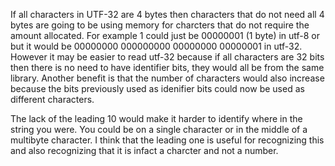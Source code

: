 If all characters in UTF-32 are 4 bytes then characters that do not need all 4 bytes are going to be using memory for charcters that do not require the amount allocated. For example 1 could just be 00000001 (1 byte) in utf-8 or but it would be 00000000 000000000 00000000 00000001 in utf-32. However it may be easier to read utf-32 because if all characters are 32 bits then there is no need to have identifier bits, they would all be from the same library. Another benefit is that the number of characters would also increase because the bits previously used as idenifier bits could now be used as different characters.

The lack of the leading 10 would make it harder to identify where in the string you were. You could be on a single character or in the middle of a multibyte character. I think that the leading one is useful for recognizing this and also recognizing that it is infact a charcter and not a number.
